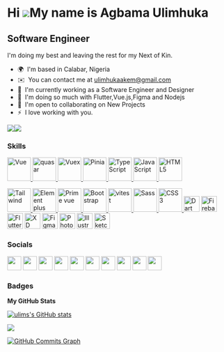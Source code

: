Hi ![](https://user-images.githubusercontent.com/18350557/176309783-0785949b-9127-417c-8b55-ab5a4333674e.gif)My name is Agbama Ulimhuka
=======================================================================================================================================

Software Engineer
------------------------------------------------

I'm doing my best and leaving the rest for my Next of Kin. 

* 🌍  I'm based in Calabar, Nigeria
* ✉️  You can contact me at [ulimhukaakem@gmail.com](mailto:ulimhukaakem@gmail.com)
* 🚀  I'm currently working as a Software Engineer and Designer
* 🧠  I'm doing so much with Flutter,Vue.js,Figma and Nodejs
* 🤝  I'm open to collaborating on New Projects
* ⚡  I love working with you.

<a href="https://www.twitter.com/Agbama_Gifted" target="_blank" rel="noreferrer"><img
src="https://img.shields.io/twitter/follow/Agbama_Gifted?logo=twitter&style=for-the-badge&color=0891b2&labelColor=1c1917"
/></a><a href="https://www.github.com/ulims" target="_blank" rel="noreferrer"><img
src="https://img.shields.io/github/followers/ulims?logo=github&style=for-the-badge&color=0891b2&labelColor=1c1917" /></a>

### Skills


<p align="left">
  <a href="https://vuejs.org/" target="_blank" rel="noreferrer" title="Vue">
    <img src="https://raw.githubusercontent.com/danielcranney/readme-generator/main/public/icons/skills/vuejs-colored.svg" width="54" height="54" alt="Vue" />
  </a>

  <a href="https://quasar.dev/" target="_blank" rel="noreferrer" title="Quasar">
    <img src="quasar.svg" width="54" height="54" alt="quasar" />
  </a>

  <a href="https://vuex.vuejs.org/" target="_blank" rel="noreferrer" title="Vuex">
    <img src="vuex.svg" width="54" height="54" alt="Vuex" />
  </a>

  <a href="https://pinia.vuejs.org/" target="_blank" rel="noreferrer" title="Pinia">
    <img src="pinia.svg" width="54" height="54" alt="Pinia" />
  </a>

  <a href="https://www.typescriptlang.org/" target="_blank" rel="noreferrer" title="TypeScript">
    <img src="https://raw.githubusercontent.com/danielcranney/readme-generator/main/public/icons/skills/typescript-colored.svg" width="54" height="54" alt="TypeScript" />
  </a>

  <a href="https://developer.mozilla.org/en-US/docs/Web/JavaScript" target="_blank" rel="noreferrer" title="JavaScript">
    <img src="https://raw.githubusercontent.com/danielcranney/readme-generator/main/public/icons/skills/javascript-colored.svg" width="54" height="54" alt="JavaScript" />
  </a>

  <a href="https://developer.mozilla.org/en-US/docs/Glossary/HTML5" target="_blank" rel="noreferrer" title="HTML">
    <img src="https://raw.githubusercontent.com/danielcranney/readme-generator/main/public/icons/skills/html5-colored.svg" width="54" height="54" alt="HTML5" />
  </a>
</div>

<div>
  <a href="https://tailwindcss.com/" target="_blank" rel="noreferrer" title="Tailwind">
    <img src="tailwind.svg" width="54" height="54" alt="Tailwind" />
  </a>
  
  <a href="https://element-plus.org/en-US/" target="_blank" rel="noreferrer" title="Element plus">
    <img src="element-plus.svg" width="54" height="54" alt="Element plus" />
  </a>

  <a href="https://primevue.org/" target="_blank" rel="noreferrer" title="Prime vue">
    <img src="prime-vue.svg" width="54" height="54" alt="Prime vue" />
  </a>

  <a href="https://getbootstrap.com/" target="_blank" rel="noreferrer" title="Bootstrap">
    <img src="https://raw.githubusercontent.com/danielcranney/readme-generator/main/public/icons/skills/bootstrap-colored.svg" width="54" height="54" alt="Bootstrap" />
  </a>

  <a href="https://vitest.dev/" target="_blank" rel="noreferrer" title="Vitest">
    <img src="vitest.svg" width="54" height="54" alt="vitest" />
  </a>

  <a href="https://sass-lang.com/" target="_blank" rel="noreferrer" title="SASS">
    <img src="https://raw.githubusercontent.com/danielcranney/readme-generator/main/public/icons/skills/sass-colored.svg" width="54" height="54" alt="Sass" />
  </a>

  <a href="https://www.w3.org/TR/CSS/#css" target="_blank" rel="noreferrer" title="CSS">
    <img src="https://raw.githubusercontent.com/danielcranney/readme-generator/main/public/icons/skills/css3-colored.svg" width="54" height="54" alt="CSS3" />
  </a>
<a href="https://dart.dev/" target="_blank" rel="noreferrer"><img src="https://raw.githubusercontent.com/danielcranney/readme-generator/main/public/icons/skills/dart-colored.svg" width="36" height="36" alt="Dart" /></a>
<a href="https://firebase.google.com/" target="_blank" rel="noreferrer"><img src="https://raw.githubusercontent.com/danielcranney/readme-generator/main/public/icons/skills/firebase-colored.svg" width="36" height="36" alt="Firebase" /></a>
<a href="https://flutter.dev/" target="_blank" rel="noreferrer"><img src="https://raw.githubusercontent.com/danielcranney/readme-generator/main/public/icons/skills/flutter-colored.svg" width="36" height="36" alt="Flutter" /></a>
<a href="https://www.adobe.com/uk/products/xd.html" target="_blank" rel="noreferrer"><img src="https://raw.githubusercontent.com/danielcranney/readme-generator/main/public/icons/skills/xd-colored.svg" width="36" height="36" alt="XD" /></a>
<a href="https://www.figma.com/" target="_blank" rel="noreferrer"><img src="https://raw.githubusercontent.com/danielcranney/readme-generator/main/public/icons/skills/figma-colored.svg" width="36" height="36" alt="Figma" /></a>
<a href="https://www.adobe.com/uk/products/photoshop.html" target="_blank" rel="noreferrer"><img src="https://raw.githubusercontent.com/danielcranney/readme-generator/main/public/icons/skills/photoshop-colored.svg" width="36" height="36" alt="Photoshop" /></a>
<a href="adobe.com/uk/products/illustrator.html" target="_blank" rel="noreferrer"><img src="https://raw.githubusercontent.com/danielcranney/readme-generator/main/public/icons/skills/illustrator-colored.svg" width="36" height="36" alt="Illustrator" /></a>
<a href="https://www.sketch.com/" target="_blank" rel="noreferrer"><img src="https://raw.githubusercontent.com/danielcranney/readme-generator/main/public/icons/skills/sketch-colored.svg" width="36" height="36" alt="Sketch" /></a>
</p>


### Socials

<p align="left"> <a href="https://www.behance.com/agbamaulimhuka" target="_blank" rel="noreferrer"><img src="https://raw.githubusercontent.com/danielcranney/readme-generator/main/public/icons/socials/behance.svg" width="32" height="32" /></a> <a href="https://www.dev.to//ulims" target="_blank" rel="noreferrer"><img src="https://raw.githubusercontent.com/danielcranney/readme-generator/main/public/icons/socials/devdotto.svg" width="32" height="32" /></a> <a href="https://www.dribbble.com/ulims" target="_blank" rel="noreferrer"><img src="https://raw.githubusercontent.com/danielcranney/readme-generator/main/public/icons/socials/dribbble.svg" width="32" height="32" /></a> <a href="https://www.github.com/ulims" target="_blank" rel="noreferrer"><img src="https://raw.githubusercontent.com/danielcranney/readme-generator/main/public/icons/socials/github.svg" width="32" height="32" /></a> <a href="https://@DesignDev2.hashnode.dev" target="_blank" rel="noreferrer"><img src="https://raw.githubusercontent.com/danielcranney/readme-generator/main/public/icons/socials/hashnode.svg" width="32" height="32" /></a> <a href="https://www.linkedin.com/in/agbama-ulimhuka-4628041a0/" target="_blank" rel="noreferrer"><img src="https://raw.githubusercontent.com/danielcranney/readme-generator/main/public/icons/socials/linkedin.svg" width="32" height="32" /></a> <a href="https://www.polywork.com/simple_design" target="_blank" rel="noreferrer"><img src="https://raw.githubusercontent.com/danielcranney/readme-generator/main/public/icons/socials/polywork.svg" width="32" height="32" /></a> <a href="http://www.medium.com/@ulimhukaakem" target="_blank" rel="noreferrer"><img src="https://raw.githubusercontent.com/danielcranney/readme-generator/main/public/icons/socials/medium.svg" width="32" height="32" /></a> <a href="https://www.stackoverflow.com/users/agbama-ulimhuka-akem" target="_blank" rel="noreferrer"><img src="https://raw.githubusercontent.com/danielcranney/readme-generator/main/public/icons/socials/stackoverflow.svg" width="32" height="32" /></a> <a href="https://www.twitter.com/Agbama_Gifted" target="_blank" rel="noreferrer"><img src="https://raw.githubusercontent.com/danielcranney/readme-generator/main/public/icons/socials/twitter.svg" width="32" height="32" /></a></p>

### Badges

<b>My GitHub Stats</b>

<a href="http://www.github.com/ulims"><img src="https://github-readme-stats.vercel.app/api?username=ulims&show_icons=true&hide=&count_private=true&title_color=0891b2&text_color=ffffff&icon_color=0891b2&bg_color=1c1917&hide_border=true&show_icons=true" alt="ulims's GitHub stats" /></a>

<a href="http://www.github.com/ulims"><img src="https://github-readme-streak-stats.herokuapp.com/?user=ulims&stroke=ffffff&background=1c1917&ring=0891b2&fire=0891b2&currStreakNum=ffffff&currStreakLabel=0891b2&sideNums=ffffff&sideLabels=ffffff&dates=ffffff&hide_border=true" /></a>

<a href="http://www.github.com/ulims"><img src="https://activity-graph.herokuapp.com/graph?username=ulims&bg_color=1c1917&color=ffffff&line=0891b2&point=ffffff&area_color=1c1917&area=true&hide_border=true&custom_title=GitHub%20Commits%20Graph" alt="GitHub Commits Graph" /></a>


